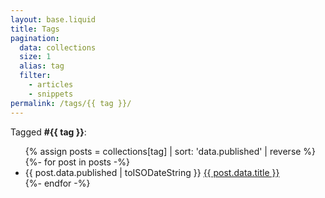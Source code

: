 ```yaml
---
layout: base.liquid
title: Tags
pagination:
  data: collections
  size: 1
  alias: tag
  filter:
    - articles
    - snippets
permalink: /tags/{{ tag }}/
---
```


Tagged **#{{ tag }}**:

<ul class="archive">
  {% assign posts = collections[tag] | sort: 'data.published' | reverse %} 
  {%- for post in posts -%}
    <li>
      <time>{{ post.data.published | toISODateString }}</time>
      <a href="{{ post.page.url }}">{{ post.data.title }}</a>
    </li>
  {%- endfor -%}
</ul>
